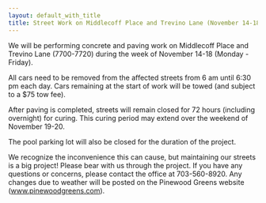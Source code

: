 ```yaml
---
layout: default_with_title
title: Street Work on Middlecoff Place and Trevino Lane (November 14-18)
---
```


We will be performing concrete and paving work on Middlecoff Place and Trevino Lane (7700-7720) during the week of November 14-18 (Monday - Friday). 
  
All cars need to be removed from the affected streets from 6 am until 6:30 pm each day. Cars remaining at the start of work will be towed (and subject to a $75 tow fee). 

After paving is completed, streets will remain closed for 72 hours (including overnight) for curing. This curing period may extend over the weekend of November 19-20.

The pool parking lot will also be closed for the duration of the project.

We recognize the inconvenience this can cause, but maintaining our streets is a big project! Please bear with us through the project.  If you have any questions or concerns, please contact the office at 703-560-8920.  Any changes due to weather will be posted on the Pinewood Greens website (www.pinewoodgreens.com).

